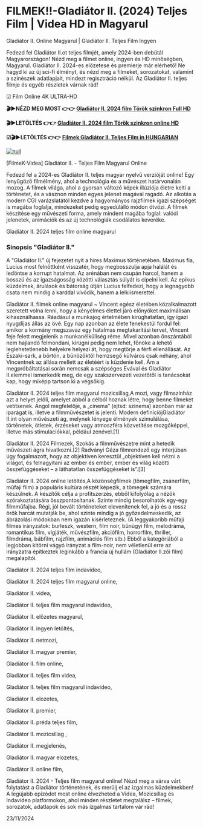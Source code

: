 # FILMEK!!-Gladiátor II. (2024) Teljes Film | Videa HD in Magyarul

Gladiátor II. Online Magyarul | Gladiátor II. Teljes Film Ingyen

Fedezd fel Gladiátor II.ot teljes filmjét, amely 2024-ben debütál Magyarországon! Nézd meg a filmet online, ingyen és HD minőségben, Magyarul. Gladiátor II. 2024-es előzetese és premierje már elérhető! Ne hagyd ki az új sci-fi élményt, és nézd meg a filmeket, sorozatokat, valamint a színészek adatlapjait, mindezt regisztráció nélkül. Az Gladiátor II. teljes filmje és egyéb részletek várnak rád!

☑ Film Online 4K ULTRA-HD

**🎬▶NÉZD MEG MOST 👉👉 [Gladiátor II. 2024 film Török szinkron Full HD](https://t.co/m5BtQ706rO)**

**🎬▶LETÖLTÉS 👉👉 [Gladiátor II. 2024 film Török szinkron online HD](https://bit.ly/gladiator-ii-lv4k)**

**☑🎬▶LETÖLTÉS 👉👉 [Filmek Gladiátor II. Teljes Film in HUNGARIAN](https://cutt.ly/HeKJG2E9)**

[![null](https://static.wixstatic.com/media/855a25_043b5abeb4ae4d35ac003198e7fe56ed~mv2.gif)](https://tinyurl.com/4fpwp89y)

[FilmeK-Videa] Gladiátor II. - Teljes Film Magyarul Online

Fedezd fel a 2024-es Gladiátor II. teljes magyar nyelvű verzióját online! Egy lenyűgöző filmélmény, ahol a technológia és a művészet határvonalán mozog. A filmek világa, ahol a gyorsan változó képek illúziója életre kelti a történetet, és a vásznon minden egyes jelenet magával ragadó. Az alkotás a modern CGI varázslatától kezdve a hagyományos rajzfilmek igazi szépségét is magába foglalja, mindezeket pedig egyedülálló módon ötvözi. A filmek készítése egy művészeti forma, amely mindent magába foglal: valódi jelenetek, animációk és az új technológiák csodálatos keveréke.

Gladiátor II. 2024 teljes film online magyarul

### Sinopsis "Gladiátor II."

A "Gladiátor II." új fejezetet nyit a híres Maximus történetében. Maximus fia, Lucius most felnőttként visszatér, hogy megbosszulja apja halálát és ledöntse a korrupt hatalmat. Az arénában nem csupán harcol, hanem a bosszú és az igazságosság közötti választás súlyát is cipelni kell. Az epikus küzdelmek, árulások és bátorság útján Lucius felfedezi, hogy a legnagyobb csata nem mindig a karddal vívódik, hanem a lelkiismerettel.

Gladiátor II. filmek online magyarul ~ Vincent egész életében közalkalmazott szeretett volna lenni, hogy a kényelmes élettel járó előnyöket maximálisan kihasználhassa. Ráadásul a munkajog értelmében kirúghatatlan, így igazi nyugdíjas állás az övé. Egy nap azonban az élete fenekestül fordul fel: amikor a kormány megszavaz egy hatalmas megtakarítási tervet, Vincent feje felett megjelenik a munkanélküliség réme. Mivel azonban önszántából nem hajlandó felmondani, kirúgni pedig nem lehet, főnöke a lehető leglehetetlenebb helyekre helyezi át, hogy megtörje a férfi ellenállását. Az Északi-sark, a börtön, a bűnözőktől hemzsegő külváros csak néhány, ahol Vincentnek az állása mellett az életéért is küzdenie kell. Ám a megpróbáltatásai során nemcsak a szépséges Evával és Gladiátor II.elemmel ismerkedik meg, de egy szakszervezeti vezetőtől is tanácsokat kap, hogy miképp tartson ki a végsőkig.

Gladiátor II. 2024 teljes film magyarul mozicsillag,A mozi, vagy filmszínház azt a helyet jelöli, amelyet abból a célból hoznak létre, hogy benne filmeket vetítsenek. Angol megfelelője, a „cinema” (ejtsd: szinema) azonban már az iparágat is, illetve a filmművészetet is jelenti. Modern definíciójGladiátor II.int olyan művészeti ág, melynek lényege élmények szimulálása, történetek, ötletek, érzéseket vagy atmoszféra közvetítése mozgóképpel, illetve más stimulációkkal, például zenével.[1]

Gladiátor II. 2024 Filmezek, Szokás a filmművészetre mint a hetedik művészeti ágra hivatkozni.[2] Radványi Géza filmrendező egy interjúban úgy fogalmazott, hogy az objektíven keresztül „objektíven kell nézni a világot, és felnagyítani az ember és ember, ember és világ közötti összefüggéseket – a láthatatlan összefüggéseket is”.[3]

Gladiátor II. 2024 online letöltés,A közönségfilmek (tömegfilm, zsánerfilm, műfaji film) a populáris kultúra részét képezik, a tömegek számára készülnek. A készítők célja a profitszerzés, ebből kifolyólag a nézők szórakoztatására összpontosítanak. Szinte mindig besorolhatók egy-egy filmműfajba. Régi, jól bevált történeteket elevenítenek fel, a jó és a rossz örök harcát mutatják be, ahol szinte mindig a jó győzedelmeskedik, az ábrázolási módokban nem igazán kísérleteznek. (A leggyakoribb műfaji filmes irányzatok: burleszk, western, film noir, bűnügyi film, melodráma, romantikus film, vígjáték, művészfilm, akciófilm, horrorfilm, thriller, filmdráma, bábfilm, rajzfilm, animációs film stb.) Ebből a kategóriából a legjobban kitörni vágyó irányzat a film-noir, nem véletlenül erre az irányzatra építkeztek leginkább a francia új hullám (Gladiátor II.zői film) megalapítói.

Gladiátor II. 2024 teljes film indavideo,

Gladiátor II. 2024 teljes film magyarul online,

Gladiátor II. videa,

Gladiátor II. teljes film magyarul indavideo,

Gladiátor II. előzetes magyarul,

Gladiátor II. ingyen letöltés,

Gladiátor II. netmozi,

Gladiátor II. magyar premier,

Gladiátor II. film online,

Gladiátor II. teljes film videa,

Gladiátor II. teljes film magyarul indavideo,

Gladiátor II. elozetes,

Gladiátor II. premier,

Gladiátor II. préda teljes film,

Gladiátor II. mozicsillag ,

Gladiátor II. megjelenés,

Gladiátor II. magyar elozetes,

Gladiátor II. online film,

Gladiátor II. 2024 - Teljes film magyarul online! Nézd meg a várva várt folytatást a Gladiátor történetének, és merülj el az izgalmas küzdelmekben! A legújabb epizódot most online élvezheted a Videa, Mozicsillag és Indavideo platformokon, ahol minden részletet megtalálsz – filmek, sorozatok, adatlapok és sok más izgalmas tartalom vár rád!

23/11/2024
